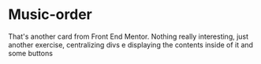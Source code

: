 # Music-order

That's another card from Front End Mentor. Nothing really interesting, just another exercise, centralizing divs e displaying the contents inside of it and some buttons
